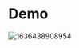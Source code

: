 # Demo
![1636438908954](https://user-images.githubusercontent.com/58881125/140872936-2630a264-47b5-46ed-943e-3e3848e09c96.jpg)